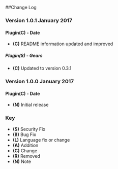 ##Change Log

### Version 1.0.1 January 2017

#### Plugin(C) - Date
 - **(C)** README information updated and improved

##### Plugin(S) - Gears
 - **(C)** Updated to version 0.3.1

### Version 1.0.0 January 2017

#### Plugin(C) - Date

- **(N)** Initial release

### Key
- **(S)** Security Fix
- **(B)** Bug Fix
- **(L)** Language fix or change
- **(A)** Addition
- **(C)** Change
- **(R)** Removed
- **(N)** Note
